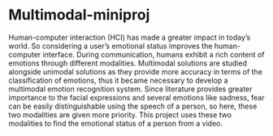 # Multimodal-miniproj
Human-computer interaction (HCI) has made a greater impact in today’s world. So considering a
user’s emotional status improves the human-computer interface. During communication, humans
exhibit a rich content of emotions through different modalities. Multimodal solutions are studied
alongside unimodal solutions as they provide more accuracy in terms of the classification of
emotions, thus it became necessary to develop a multimodal emotion recognition system. Since
literature provides greater importance to the facial expressions and several emotions like sadness,
fear can be easily distinguishable using the speech of a person, so here, these two modalities are
given more priority. This project uses these two modalities to find the emotional status of a person from
a video.
